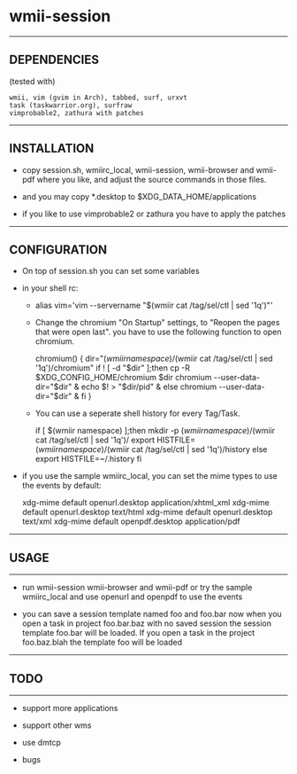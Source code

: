 wmii-session
==============================================================================

------------------------------------------------------------------------------
DEPENDENCIES 
------------------------------------------------------------------------------

(tested with)

    wmii, vim (gvim in Arch), tabbed, surf, urxvt
    task (taskwarrior.org), surfraw
    vimprobable2, zathura with patches


------------------------------------------------------------------------------
INSTALLATION
------------------------------------------------------------------------------

* copy session.sh, wmiirc_local, wmii-session, wmii-browser and wmii-pdf
where you like, and adjust the source commands in those files.

* and you may copy *.desktop to $XDG_DATA_HOME/applications

* if you like to use vimprobable2 or zathura you have to apply the patches


------------------------------------------------------------------------------
CONFIGURATION
------------------------------------------------------------------------------

* On top of session.sh you can set some variables

* in your shell rc:

	* alias vim='vim --servername "$(wmiir cat /tag/sel/ctl | sed '1q')"'

	* Change the chromium "On Startup" settings, to "Reopen the pages that
	  were open last". you have to use the following function to open chromium.

	    chromium() {
	    	dir="$(wmiir namespace)/$(wmiir cat /tag/sel/ctl | sed '1q')/chromium"
	    	if ! [ -d "$dir" ];then
	    		cp -R $XDG_CONFIG_HOME/chromium $dir
	    		chromium --user-data-dir="$dir" &
	    		echo $! > "$dir/pid" &
	    	else
	    		chromium --user-data-dir="$dir" &
	    	fi
	    }

	* You can use a seperate shell history for every Tag/Task. 

	     if [ $(wmiir namespace) ];then
	     	mkdir -p $(wmiir namespace)/$(wmiir cat /tag/sel/ctl | sed '1q')/
	     	export HISTFILE=$(wmiir namespace)/$(wmiir cat /tag/sel/ctl | sed '1q')/history
	     else
	     	export HISTFILE=~/.history
	     fi

* if you use the sample wmiirc_local, 
  you can set the mime types to use the events by default:

    xdg-mime default openurl.desktop application/xhtml_xml
    xdg-mime default openurl.desktop text/html
    xdg-mime default openurl.desktop text/xml
    xdg-mime default openpdf.desktop application/pdf


------------------------------------------------------------------------------
## USAGE
------------------------------------------------------------------------------

* run wmii-session wmii-browser and wmii-pdf
  or try the sample wmiirc_local
  and use openurl and openpdf to use the events

* you can save a session template named foo and foo.bar
  now when you open a task in project foo.bar.baz with no saved session
  the session template foo.bar will be loaded. If you open a task
  in the project foo.baz.blah the template foo will be loaded



------------------------------------------------------------------------------
## TODO
------------------------------------------------------------------------------

* support more applications

* support other wms

* use dmtcp

* bugs

